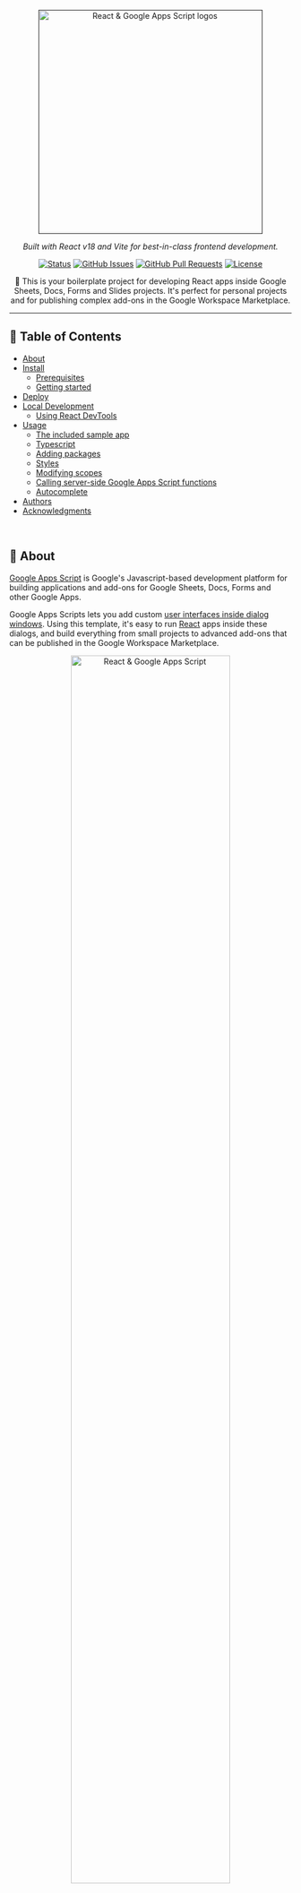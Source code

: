 <p align="center">
  <a href="" rel="noopener">
 <img width="400" src="https://i.imgur.com/83Y7bWN.png" alt="React & Google Apps Script logos"></a>
</p>
<p align="center"><i>
  Built with React v18 and Vite for best-in-class frontend development.
</i></p>

<div align="center">

[![Status](https://img.shields.io/badge/status-active-success.svg?color=46963a&style=flat-square)]()
[![GitHub Issues](https://img.shields.io/github/issues/enuchi/React-Google-Apps-Script.svg?color=lightblue&style=flat-square)](https://github.com/enuchi/React-Google-Apps-Script/issues)
[![GitHub Pull Requests](https://img.shields.io/github/issues-pr/enuchi/React-Google-Apps-Script.svg?color=blue&style=flat-square)](https://github.com/enuchi/React-Google-Apps-Script/pulls)
[![License](https://img.shields.io/github/license/enuchi/React-Google-Apps-Script?color=pink&style=flat-square)](/LICENSE)

</div>

<p align="center"> 🚀 This is your boilerplate project for developing React apps inside Google Sheets, Docs, Forms and Slides projects. It's perfect for personal projects and for publishing complex add-ons in the Google Workspace Marketplace.
</p>

---

## 📝 Table of Contents

- [About](#about)
- [Install](#install)
  - [Prerequisites](#prerequisites)
  - [Getting started](#getting-started)
- [Deploy](#deploy)
- [Local Development](#local-development)
  - [Using React DevTools](#dev-tools)
- [Usage](#usage)
  - [The included sample app](#the-included-sample-app)
  - [Typescript](#new-typescript)
  - [Adding packages](#adding-packages)
  - [Styles](#styles)
  - [Modifying scopes](#modifying-scopes)
  - [Calling server-side Google Apps Script functions](#calling-server-side-google-apps-script-functions)
  - [Autocomplete](#Autocomplete)
- [Authors](#authors)
- [Acknowledgments](#acknowledgement)

<br/>

## 🔎 About <a name = "about"></a>

[Google Apps Script](https://developers.google.com/apps-script/overview) is Google's Javascript-based development platform for building applications and add-ons for Google Sheets, Docs, Forms and other Google Apps.

Google Apps Scripts lets you add custom [user interfaces inside dialog windows](https://developers.google.com/apps-script/guides/html). Using this template, it's easy to run [React](https://reactjs.org/) apps inside these dialogs, and build everything from small projects to advanced add-ons that can be published in the Google Workspace Marketplace.

<p align="center">
 <img width="75%" src="https://i.imgur.com/BZvQ5ua.png" alt="React & Google Apps Script">
</p>

This repo is a boilerplate project for developing React apps with Google Apps Script projects. You can use this starter template to build your own React apps and deploy them inside Google Sheets, Docs, Forms and Slides for use in dialogs and sidebars. Sample code is provided showing how your React app can interact with the underlying Google Apps Script server-side code.

Read on to get started with your own project!
<br/>

## 🚜 Install <a name = "install"></a>

These instructions will get you set up with a copy of the React project code on your local machine. It will also get you logged in to `clasp`, which lets you manage script projects from the command line.

See [deploy](#deploy) for notes on how to deploy the project and see it live in a Google Spreadsheet.

### Prerequisites <a name = "prerequisites"></a>

- Make sure you're running at least [Node.js](https://nodejs.org/en/download/) v18 and [yarn (classic)](https://classic.yarnpkg.com/lang/en/docs/install/).

- You'll need to enable the Google Apps Script API. You can do that by visiting [script.google.com/home/usersettings](https://script.google.com/home/usersettings).

- To use live reload while developing, you'll need to serve your files locally using HTTPS. See [local development](#local-development) below for instructions on setting up your local environment.

### 🏁 Getting started <a name = "getting-started"></a>

Full steps to getting your local environment set up, deploying your app, and also running your app locally for local development are shown in the video below:

https://github.com/enuchi/React-Google-Apps-Script/assets/31550519/83622b83-0d0e-43de-a589-36f96d51c9c4

**1.** First, let's clone the repo and install the dependencies. This project is published as a public template, so you can also fork the repo or select "Use this template" in GitHub.

```bash
git clone https://github.com/enuchi/React-Google-Apps-Script.git
cd React-Google-Apps-Script
yarn install
```

**2.** Next, we'll need to log in to [clasp](https://github.com/google/clasp), which lets us manage our Google Apps Script projects locally.

```bash
yarn run login
```

**3.** Now let's run the setup script to create a New spreadsheet and script project from the command line.

```bash
yarn run setup
```

Alternatively, you can use an existing Google Spreadsheet and Script file instead of creating a new one.

<details>
  <summary>See instructions here for using an existing project.</summary>

You will need to update the `.clasp.json` file in the root of this project with the following three key/value pairs (see .clasp.json.SAMPLE for reference):

```json
{
  "scriptId": "1PY037hPcy................................................",
  "parentId": ["1Df30......................................."],
  "rootDir": "./dist"
}
```

- `scriptId`: Your existing script project's `scriptId`. You can find it by opening your spreadsheet, selecting **Tools > Script Editor** from the menubar, then **File > Project properties**, and it will be listed as "Script ID".

- `parentId`: An array with a single string, the ID of the parent file (spreadsheet, doc, etc.) that the script project is bound to. You can get this ID from the url, where the format is usually `https://docs.google.com/spreadsheets/d/{id}/edit`. This allows you to run `npm run open` and open your file directly from the command line.

- `rootDir`: This should always be `"./dist"`, i.e. the local build folder that is used to store project files.

</details>

Next, let's deploy the app so we can see it live in Google Spreadsheets.

https://github.com/enuchi/React-Google-Apps-Script/assets/31550519/0c67c4b8-e3f5-4345-8460-470e9211aeb9

<br/>

## 🚀 Deploy <a name = "deploy"></a>

Run the deploy command. You may be prompted to update your manifest file. Type 'yes'.

```bash
yarn run deploy
```

The deploy command will build all necessary files using production settings, including all server code (Google Apps Script code), client code (React bundle), and config files. All bundled files will be outputted to the `dist/` folder, then pushed to the Google Apps Script project.

Now open Google Sheets and navigate to your new spreadsheet (e.g. the file "My React Project"). You can also run `yarn run open`. Make sure to refresh the page if you already had it open. You will now see a new menu item appear containing your app!

<br/>

## 🎈 Local Development <a name="local-development"></a>

We can develop our client-side React apps locally, and see our changes directly inside our Google Spreadsheet dialog window.

There are two steps to getting started: installing a certificate (first time only), and running the start command.

1. Generating a certificate for local development <a name = "generatingcerts"></a>

   Install the mkcert package:

   ```bash
   # mac:
   brew install mkcert

   # windows:
   choco install mkcert
   ```

   [More install options here.](https://github.com/FiloSottile/mkcert#installation)

   Then run the mkcert install script:

   ```bash
   mkcert -install
   ```

   Create the certs in your repo:

   ```
   yarn run setup:https
   ```

2. Now you're ready to start:
   ```bash
   yarn run start
   ```

The start command will create and deploy a development build, and serve your local files.

After running the start command, navigate to your spreadsheet and open one of the menu items. It should now be serving your local files. When you make and save changes to your React app, your app will reload instantly within the Google Spreadsheet, and have access to any server-side functions!

https://github.com/enuchi/React-Google-Apps-Script/assets/31550519/981604ac-bdea-489d-97fa-72e6d24ba6dd

<br/>

### 🔍 Using React DevTools <a name="dev-tools"></a>

React DevTools is a tool that lets you inspect the React component hierarchies during development.

<details>
  <summary>Instructions for installing React DevTools</summary>

<br/>

You will need to use the "standalone" version of React DevTools since our React App is running in an iframe ([more details here](https://github.com/facebook/react/tree/master/packages/react-devtools#usage-with-react-dom)).

1. In your repo install the React DevTools package as a dev dependency:

   ```bash
   yarn add -D react-devtools
   ```

2. In a new terminal window run `npx react-devtools` to launch the DevTools standalone app.

3. Add `<script src="http://localhost:8097"></script>` to the top of your `<head>` in your React app, e.g. in the [index.html](https://github.com/enuchi/React-Google-Apps-Script/blob/e73e51e56e99903885ef8dd5525986f99038d8bf/src/client/dialog-demo-bootstrap/index.html) file in the sample Bootstrap app.

4. Deploy your app (`yarn run deploy:dev`) and you should see DevTools tool running and displaying your app hierarchy.

   <img width="100%" src="https://user-images.githubusercontent.com/31550519/110273600-ee9eae80-7f9a-11eb-9796-31353b47dfa8.gif">

5. Don't forget to remove the `<script>` tag before deploying to production.

</details>

<br/>

## ⛏️ Usage <a name = "Usage"></a>

### The included sample app

The included sample app allows inserting/activating/deleting sheets through a simple HTML dialog, built with React. This simple app demonstrates how a React app can interact with the underlying Spreadsheet using Google Apps Script functions.

The included sample app has five menu items that demonstrate how to load pages in various dialogs and sidebars. Sample implementations using different component libraries are included.

- `Sheet Editor` - This is a basic app that opens in a dialog window that demonstrates how to select, create and delete sheets in a Google Sheets documents through server calls. It uses vanilla React with no component library.
- `Sheet Editor (Boostrap)` - The same basic app is included but styled with the Bootstrap library using [`react-bootstrap`](https://react-bootstrap.github.io/). The bootstrap example also contains an example of a page built with typescript (see below).
- `Sheet Editor (MUI)` - A similar example using [`Material UI`](https://mui.com/).
- `Sheet Editor (Tailwind CSS)` - Another example, using [`Tailwind CSS`](https://tailwindcss.com/)
- `About me` - This is just a simple page that demonstrates the use of a sidebar dialog.

Access the dialogs through the new menu item that appears. You may need to refresh the spreadsheet and approve the app's permissions the first time you use it.

Note that if you are choosing to use one framework, for example `Tailwind`, for your project, it is advisable to remove the dependencies for the other component libraries.

<details>
  <summary>Here are some steps to take to clean up the repo if you are only using a single library</summary>

1. Uninstall unneeded dependencies (`yarn remove react-bootstrap ...` etc.)

2. Remove the unneeded menu bar items from the server code.

3. Remove the unneeded client code.

4. Update the `clientEntrypoints` in the [vite config file](./vite.config.ts) to only target the relevant apps.

<br/>

</details>

</br>

### Typescript

This project is built mainly with typescript but also supports Javascript, and examples of both are included here, both in server-side and client-side (React) code. The included sample app has a typescript example using the Bootstrap component library.

To use typescript, simply use a typescript extension in either the client code (.ts/.tsx) or the server code (.ts), and your typescript file will compile to the proper format.

For client-side code, see [FormInput.tsx in the Bootstrap demo](./src/client/dialog-demo-bootstrap/components/FormInput.tsx) for an example file. Note that it is okay to have a mix of javascript and typescript, as seen in the Bootstrap demo.

To use typescript in server code, just change the file extension to .ts. The server-side code already utilizes type definitions for Google Apps Script APIs.

A basic typescript configuration is used here that correctly transpiles to code that is compatible with Google Apps Script. However, if you want more control over your setup you can modify the included [tsconfig.json file](./tsconfig.json).

### Adding packages

You can add packages to your client-side React app.

For instance, install `react-transition-group`:

```bash
yarn add react-transition-group
```

Important: Since Google Apps Scripts projects don't let you easily reference external files, this project will bundle an entire app into one HTML file. If you are importing large libraries this can result in a large file. To help reduce the size of these large HTML files, you can try to externalize packages by using a CDN to load packages. For packages that can be loaded through a CDN (usually they will have a UMD build), you can configure the externals and globals details in the [vite config file](./vite.config.ts). You will also need to include a script element in the head of the `index.html` file, loading the library from a CDN, and making sure it supports a UMD build, e.g.
`<script crossorigin src="https://unpkg.com/react-transition-group@4.4.2/dist/react-transition-group.min.js"></script>`.

If set up properly, this will load packages from the CDN in production and will reduce your overall bundle size.

Make sure that you update the script tag with the same version of the package you are installing with yarn, so that you are using the same version in development and production.

### Styles

By default this project supports global CSS stylesheets. Make sure to import your stylesheet in your entrypoint file [index.js](./src/client/dialog-demo/index.js):

```javascript
import './styles.css';
```

Many external component libraries require a css stylesheet in order to work properly. You can import stylesheets in the HTML template, [as shown here with the Bootstrap stylesheet](./src/client/dialog-demo-bootstrap/index.html).

### Modifying scopes

The included app only requires access to Google Spreadsheets and to loading dialog windows. If you make changes to the app's requirements, for instance, if you modify this project to work with Google Forms or Docs, make sure to edit the oauthScopes in the [appscript.json file](./appsscript.json).

See https://developers.google.com/apps-script/manifest for information on the `appsscript.json` structure.

### Calling server-side Google Apps Script functions

This project uses the [gas-client](https://github.com/enuchi/gas-client) package to more easily call server-side functions using promises.

```js
// Google's client-side google.script.run utility requires calling server-side functions like this:
google.script.run
  .withSuccessHandler((response) => doSomething(response))
  .withFailureHandler((err) => handleError(err))
  .addSheet(sheetTitle);

// Using gas-client we can use more familiar promises style like this:
import { GASClient } from 'gas-client';
const { serverFunctions, scriptHostFunctions } = new GASClient({});

// We now have access to all our server functions, which return promises!
serverFunctions
  .addSheet(sheetTitle)
  .then((response) => doSomething(response))
  .catch((err) => handleError(err));

// Or with async/await:
async () => {
  try {
    const response = await serverFunctions.addSheet(sheetTitle);
    doSomething(response);
  } catch (err) {
    handleError(err);
  }
};

// Use scriptHostFunctions to control dialogs
scriptHostFunctions.close(); // close a dialog or sidebar
scriptHostFunctions.setWidth(400); // set dialog width to 400px
scriptHostFunctions.setHeight(800); // set dialog height to 800px
```

In development, `gas-client` will allow you to call server-side functions from your local environment. In production, it will use Google's underlying `google.script.run` utility.

### Autocomplete

This project includes support for autocompletion and complete type definitions for Google Apps Script methods.

![autocomplete support](https://i.imgur.com/E7FLeTX.gif 'autocomplete')

All available methods from the Google Apps Script API are shown with full definitions and links to the official documentation, plus information on argument, return type and sample code.

<br/>

## ✍️ Authors <a name = "authors"></a>

- [@enuchi](https://github.com/enuchi) - Creator and maintainer

See the list of [contributors](https://github.com/enuchi/React-Google-Apps-Script/contributors) who participated in this project.

<br/>

## 🎉 Acknowledgements <a name = "acknowledgement"></a>

Part of this project has been adapted from [apps-script-starter](https://github.com/labnol/apps-script-starter), a great starter project for server-side projects ([license here](https://github.com/labnol/apps-script-starter/blob/master/LICENSE)).
